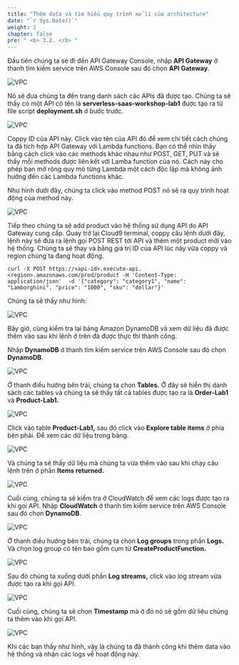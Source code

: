 ```yaml
---
title: "Thêm data và tìm hiểu quy trình xử lí của architecture"
date: "`r Sys.Date()`"
weight: 2
chapter: false
pre: " <b> 3.2. </b> "
---
```


Đầu tiên chúng ta sẽ đi đến API Gateway Console, nhập **API Gateway** ở thanh tìm kiếm service trên AWS Console sau đó chọn **API Gateway**.

![VPC](/images/3.2-data/3.2-1.png)

Nó sẽ đưa chúng ta đến trang danh sách các APIs đã được tạo. Chúng ta sẽ thấy có một API có tên là **serverless-saas-workshop-lab1** được tạo ra từ file script **deployment.sh** ở bước trước.

![VPC](/images/3.2-data/3.2-2.png)

Coppy ID của API này. Click vào tên của API đó để xem chi tiết cách chúng ta đã tích hợp API Gateway với Lambda functions. Bạn có thể nhìn thấy bằng cách click vào các methods khác nhau như POST, GET, PUT và sẽ thấy mỗi methods được liên kết với Lamba function của nó. Cách này cho phép bạn mở rộng quy mô từng Lambda một cách độc lập mà không ảnh hưởng đến các Lambda functions khác.

Như hình dưới đây, chúng ta click vào method POST nó sẽ ra quy trình hoạt động của method này.

![VPC](/images/3.2-data/3.2-3.png)

Tiếp theo chúng ta sẽ add product vào hệ thống sử dụng API do API Gateway cung cấp. Quay trở lại Cloud9 terminal, coppy câu lệnh dưới đây, lệnh này sẽ đưa ra lệnh gọi POST REST tới API và thêm một product mới vào hệ thống. Chúng ta sẽ thay **<api-id>** và **<region>** bằng giá trị ID của API lúc nãy vừa coppy và region chúng ta đang hoạt động.

```
curl -X POST https://<api-id>.execute-api.<region>.amazonaws.com/prod/product -H 'Content-Type: application/json'  -d '{"category": "category1", "name": "Lamborghini", "price": "1000", "sku": "dollar"}'
```

Chúng ta sẽ thấy như hình:

![VPC](/images/3.2-data/3.2-4.png)

Bây giờ, cùng kiểm tra lại bảng Amazon DynamoDB và xem dữ liệu đã được thêm vào sau khi lệnh ở trên đã được thực thi thành công.

Nhập **DynamoDB** ở thanh tìm kiếm service trên AWS Console sau đó chọn **DynamoDB**.

![VPC](/images/3.2-data/3.2-5.png)

Ở thanh điều hướng bên trái, chúng ta chọn **Tables.** Ở đây sẽ hiển thị danh sách các tables và chúng ta sẽ thấy tất cả tables được tạo ra là **Order-Lab1** và **Product-Lab1.**

![VPC](/images/3.2-data/3.2-6.png)

Click vào table **Product-Lab1,** sau đó click vào **Explore table items** ở phía bên phải. Để xem các dữ liệu trong bảng.

![VPC](/images/3.2-data/3.2-7.png)

Và chúng ta sẽ thấy dữ liệu mà chúng ta vừa thêm vào sau khi chạy câu lệnh trên ở phần **Items returned.**

![VPC](/images/3.2-data/3.2-8.png)

Cuối cùng, chúng ta sẽ kiểm tra ở CloudWatch để xem các logs được tạo ra khi gọi API. Nhập **CloudWatch** ở thanh tìm kiếm service trên AWS Console sau đó chọn **DynamoDB**.

![VPC](/images/3.2-data/3.2-9.png)

Ở thanh điều hướng bên trái, chúng ta chọn **Log groups** trong phần **Logs.** Và chọn log group có tên bao gồm cụm từ **CreateProductFunction.**

![VPC](/images/3.2-data/3.2-10.png)

Sau đó chúng ta xuống dưới phần **Log streams,** click vào log stream vừa được tạo ra khi gọi API.

![VPC](/images/3.2-data/3.2-11.png)

Cuối cùng, chúng ta sẽ chọn **Timestamp** mà ở đó nó sẽ gồm dữ liệu chúng ta thêm vào khi gọi API.

![VPC](/images/3.2-data/3.2-12.png)

Khi các bạn thấy như hình, vậy là chúng ta đã thành công khi thêm data vào hệ thống và nhận các logs về hoạt động này.
